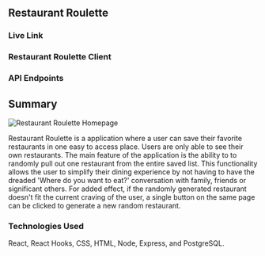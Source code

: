 ## Restaurant Roulette

### Live Link

### Restaurant Roulette Client

### API Endpoints

## Summary

![Restaurant Roulette Homepage](https://i.imgur.com/QwfS6Wa.jpg)

Restaurant Roulette is a application where a user can save their favorite restaurants in one easy to access place. Users are only able to see their own restaurants. The main feature of the application is the ability to to randomly pull out one restaurant from the entire saved list. This functionality allows the user to simplify their dining experience by not having to have the dreaded 'Where do you want to eat?' conversation with family, friends or significant others. For added effect, if the randomly generated restaurant doesn't fit the current craving of the user, a single button on the same page can be clicked to generate a new random restaurant.

### Technologies Used

React, React Hooks, CSS, HTML, Node, Express, and PostgreSQL.